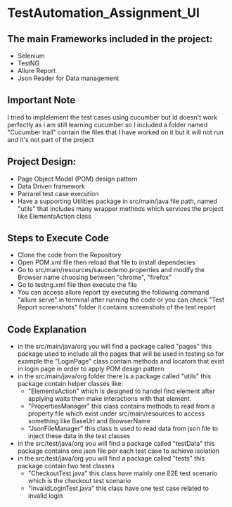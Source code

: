 # TestAutomation_Assignment_UI

## The main Frameworks included in the project:
- Selenium
- TestNG
- Allure Report
- Json Reader for Data management

## Important Note
I tried to implelement the test cases using cucumber but id doesn't work perfectly as i am still learning cucumber so I included a folder named "Cucumber trail" contain the files that I have worked on it but it will not run and it's not part of the project

## Project Design:
- Page Object Model (POM) design pattern
- Data Driven framework
- Parrarel test case execution
- Have a supporting Utilities package in src/main/java file path, named "utils" that includes many wrapper methods which services the project like ElementsAction class

## Steps to Execute Code
- Clone the code from the Repository 
- Open POM.xml file then reload that file to install dependecies
- Go to src/main/resources/saucedemo.properties and modify the Browser name choosing between "chrome", "firefox"
- Go to testng.xml file then execute the file
- You can access allure report by executing the following command "allure serve" in terminal after running the code or you can check "Test Report screenshots" folder it contains screenshots of the test report

## Code Explanation
- in the src/main/java/org you will find a package called "pages" this package used to include all the pages that will be used in testing so for example the "LoginPage" class contain methods and locators that exist in login page in order to apply POM design pattern
- in the src/main/java/org folder there is a package called "utils" this package contain helper classes like:
    - "ElementsAction" which is designed to handel find element after applying waits then make interactions with that element.
    - "PropertiesManager" this class contains methods to read from a property file which exist under src/main/resources to access something like BaseUrl and BrowserName
    - "JsonFileManager" this class is used to read data from json file to inject these data in the test classes 
- in the src/test/java/org you will find a package called "testData" this package contains one json file per each test case to achieve isolation
- in the src/test/java/org you will find a package called "tests" this package contain two test classes
  - "CheckoutTest.java" this class have mainly one E2E test scenario which is the checkout test scenario
  - "InvalidLoginTest.java" this class have one test case related to invalid login
